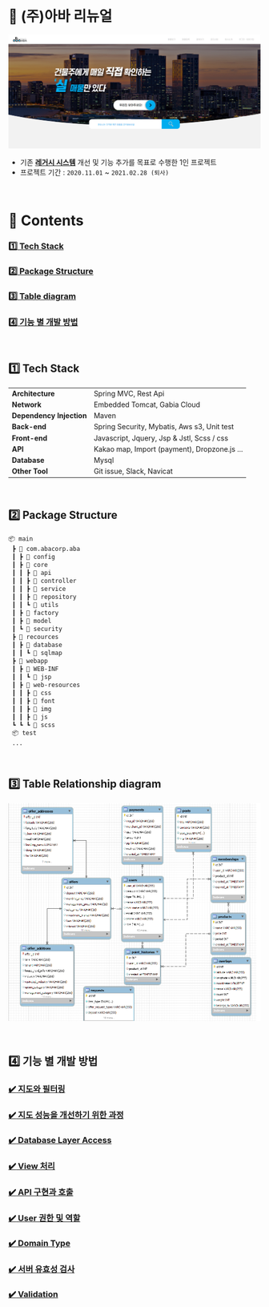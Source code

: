 [레거시 시스템]: https://abasystem.co.kr
[:heavy_check_mark: 로그인]: https://abasystem.co.kr

# :house_with_garden: (주)아바 리뉴얼

![img](/readme-resources/main_page.png)

- 기존 **[레거시 시스템][]** 개선 및 기능 추가를 목표로 수행한 1인 프로젝트
- 프로젝트 기간 : `2020.11.01` ~ `2021.02.28 (퇴사)`

<br>

# :green_book: Contents

### [:one: Tech Stack](#one-tech-stack) <br>
### [:two: Package Structure](#two-package-structure) <br>
### [:three: Table diagram](#three-Table-relationship-diagram) <br>
### [:four: 기능 별 개발 방법](#four-기능-별-개발-방법) <br>

<br>

## :one: Tech Stack

<table class="tg">
<tbody>
<tr>
    <td><b>Architecture</b></td>
    <td>Spring MVC, Rest Api</td>
</tr>
<tr>
    <td><b>Network</b></td>
    <td>Embedded Tomcat, Gabia Cloud</td>
</tr>
<tr>
    <td><b>Dependency Injection</b></td>
    <td>Maven</td>
<tr>
    <td><b>Back-end</b></td>
    <td>Spring Security, Mybatis, Aws s3, Unit test</td>
</tr>
<tr>
    <td><b>Front-end</b></td>
    <td>Javascript, Jquery, Jsp & Jstl, Scss / css</td>
</tr>
<tr>
    <td><b>API</b></td>
    <td>Kakao map, Import (payment), Dropzone.js ...</td>
</tr>
<tr>
    <td><b>Database</b></td>
    <td>Mysql</td>
</tr>
<tr>
    <td><b>Other Tool</b></td>
    <td>Git issue, Slack, Navicat</td>
</tr>
</tbody>
</table>
<br>

## :two: Package Structure

```
📦 main
 ┣ 📂 com.abacorp.aba
 ┃ ┣ 📂 config
 ┃ ┣ 📂 core
 ┃ ┃ ┣ 📂 api
 ┃ ┃ ┣ 📂 controller
 ┃ ┃ ┣ 📂 service
 ┃ ┃ ┣ 📂 repository
 ┃ ┃ ┗ 📂 utils
 ┃ ┣ 📂 factory
 ┃ ┣ 📂 model
 ┃ ┗ 📂 security
 ┣ 📂 recources
 ┃ ┣ 📂 database
 ┃ ┃ ┗ 📂 sqlmap
 ┣ 📂 webapp
 ┃ ┣ 📂 WEB-INF
 ┃ ┃ ┗ 📂 jsp
 ┃ ┣ 📂 web-resources
 ┃ ┃ ┣ 📂 css
 ┃ ┃ ┣ 📂 font
 ┃ ┃ ┣ 📂 img
 ┃ ┃ ┣ 📂 js
 ┗ ┗ ┗ 📂 scss
 📦 test
 ...
```

<br>

## :three: Table Relationship diagram
![img](/readme-resources/diagram.png)

<br>

## :four: 기능 별 개발 방법


### [:heavy_check_mark: 지도와 필터링](https://github.com/woo-cher/aba-renewal/wiki/%EC%A7%80%EB%8F%84%EC%99%80-%ED%95%84%ED%84%B0%EB%A7%81) <br>

### [:heavy_check_mark: 지도 성능을 개선하기 위한 과정](https://github.com/woo-cher/aba-renewal/wiki/%EC%A7%80%EB%8F%84-%EC%84%B1%EB%8A%A5%EC%9D%84-%EA%B0%9C%EC%84%A0%ED%95%98%EA%B8%B0-%EC%9C%84%ED%95%9C-%EA%B3%BC%EC%A0%95)

### [:heavy_check_mark: Database Layer Access](https://github.com/woo-cher/aba-renewal/wiki/Database-Layer-Access) <br>

### [:heavy_check_mark: View 처리](https://github.com/woo-cher/aba-renewal/wiki/View-%EC%B2%98%EB%A6%AC) <br>

### [:heavy_check_mark: API 구현과 호출](https://github.com/woo-cher/aba-renewal/wiki/REST-API-%EB%B0%8F-%ED%98%B8%EC%B6%9C) <br>

### [:heavy_check_mark: User 권한 및 역할](https://github.com/woo-cher/aba-renewal/wiki/%EC%82%AC%EC%9A%A9%EC%9E%90-%EA%B6%8C%ED%95%9C-%EB%B0%8F-%EC%97%AD%ED%95%A0%EC%97%90-%EB%94%B0%EB%A5%B8-%ED%8E%98%EC%9D%B4%EC%A7%80-%EC%A0%91%EA%B7%BC-%EC%B2%98%EB%A6%AC)

### [:heavy_check_mark: Domain Type](https://github.com/woo-cher/aba-renewal/wiki/Domain-Type-%EB%B6%84%EB%A5%98) <br> 

### [:heavy_check_mark: 서버 유효성 검사](https://github.com/woo-cher/aba-renewal/wiki/%EC%84%9C%EB%B2%84-%EC%9C%A0%ED%9A%A8%EC%84%B1-%EA%B2%80%EC%82%AC) <br>

### [:heavy_check_mark: Validation](https://github.com/woo-cher/aba-renewal/wiki/Domain-Validation) <br>

